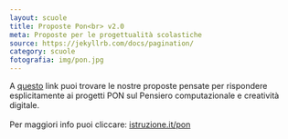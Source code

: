 ```yaml
---
layout: scuole
title: Proposte Pon<br> v2.0
meta: Proposte per le progettualità scolastiche
source: https://jekyllrb.com/docs/pagination/
category: scuole
fotografia: img/pon.jpg
---
```

A <a href="{{site.baseurl}}/download/PROPOSTE_PON_v2.pdf">questo</a> link puoi trovare le nostre proposte pensate per rispondere esplicitamente ai progetti PON sul Pensiero computazionale e creatività digitale.
<br><br>
Per maggiori info puoi cliccare:
<a href="http://www.istruzione.it/pon/">istruzione.it/pon</a>
